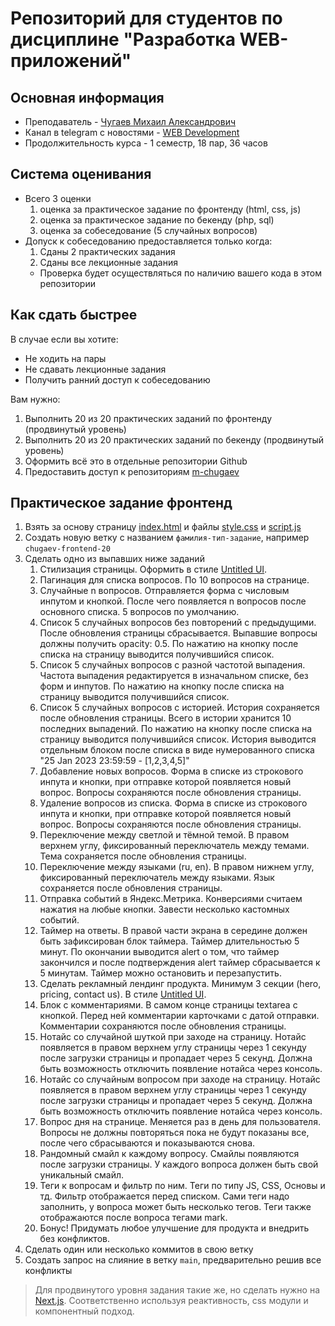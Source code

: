 # Репозиторий для студентов по дисциплине "Разработка WEB-приложений"

## Основная информация
- Преподаватель - [Чугаев Михаил Александрович](https://career.habr.com/almor)
- Канал в telegram с новостями - [WEB Development](https://t.me/+o-JtFsksEe9iZmIy)
- Продолжительность курса - 1 семестр, 18 пар, 36 часов

## Система оценивания
- Всего 3 оценки
    1. оценка за практическое задание по фронтенду (html, css, js)
    1. оценка за практическое задание по бекенду (php, sql)
    1. оценка за собеседование (5 случайных вопросов)
- Допуск к собеседованию предоставляется только когда:
    1. Сданы 2 практических задания
    1. Сданы все лекционные задания
    - Проверка будет осуществляться по наличию вашего кода в этом репозитории

## Как сдать быстрее
В случае если вы хотите:
- Не ходить на пары
- Не сдавать лекционные задания
- Получить ранний доступ к собеседованию

Вам нужно:
1. Выполнить 20 из 20 практических заданий по фронтенду (продвинутый уровень)
1. Выполнить 20 из 20 практических заданий по бекенду (продвинутый уровень)
1. Оформить всё это в отдельные репозитории Github
1. Предоставить доступ к репозиториям [m-chugaev](https://github.com/m-chugaev)

## Практическое задание фронтенд
1. Взять за основу страницу [index.html](index.html) и файлы [style.css](style.css) и [script.js](script.js)
1. Создать новую ветку с названием `фамилия-тип-задание`, например `chugaev-frontend-20`
1. Сделать одно из выпавших ниже заданий
    1. Стилизация страницы. Оформить в стиле [Untitled UI](https://untitled-ui-webflow-library.webflow.io).
    1. Пагинация для списка вопросов. По 10 вопросов на странице.
    1. Случайные n вопросов. Отправляется форма с числовым инпутом и кнопкой. После чего появляется n вопросов после основного списка. 5 вопросов по умолчанию.
    1. Список 5 случайных вопросов без повторений с предыдущими. После обновления страницы сбрасывается. Выпавшие вопросы должны получить opacity: 0.5. По нажатию на кнопку после списка на страницу выводится получившийся список.
    1. Список 5 случайных вопросов с разной частотой выпадения. Частота выпадения редактируется в изначальном списке, без форм и инпутов. По нажатию на кнопку после списка на страницу выводится получившийся список.
    1. Список 5 случайных вопросов с историей. История сохраняется после обновления страницы. Всего в истории хранится 10 последних выпадений. По нажатию на кнопку после списка на страницу выводится получившийся список. История выводится отдельным блоком после списка в виде нумерованного списка "25 Jan 2023 23:59:59 - [1,2,3,4,5]"
    1. Добавление новых вопросов. Форма в списке из строкового инпута и кнопки, при отправке которой появляется новый вопрос. Вопросы сохраняются после обновления страницы.
    1. Удаление вопросов из списка. Форма в списке из строкового инпута и кнопки, при отправке которой появляется новый вопрос. Вопросы сохраняются после обновления страницы.
    1. Переключение между светлой и тёмной темой. В правом верхнем углу, фиксированный переключатель между темами. Тема сохраняется после обновления страницы.
    1. Переключение между языками (ru, en). В правом нижнем углу, фиксированный переключатель между языками. Язык сохраняется после обновления страницы.
    1. Отправка событий в Яндекс.Метрика. Конверсиями считаем нажатия на любые кнопки. Завести несколько кастомных событий.
    1. Таймер на ответы. В правой части экрана в середине должен быть зафиксирован блок таймера. Таймер длительностью 5 минут. По окончании выводится alert о том, что таймер закончился и после подтверждения alert таймер сбрасывается к 5 минутам. Таймер можно остановить и перезапустить.
    1. Сделать рекламный лендинг продукта. Минимум 3 секции (hero, pricing, contact us). В стиле [Untitled UI](https://untitled-ui-webflow-library.webflow.io).
    1. Блок с комментариями. В самом конце страницы textarea с кнопкой. Перед ней комментарии карточками с датой отправки. Комментарии сохраняются после обновления страницы.
    1. Нотайс со случайной шуткой при заходе на страницу. Нотайс появляется в правом верхнем углу страницы через 1 секунду после загрузки страницы и пропадает через 5 секунд. Должна быть возможность отключить появление нотайса через консоль.
    1. Нотайс со случайным вопросом при заходе на страницу. Нотайс появляется в правом верхнем углу страницы через 1 секунду после загрузки страницы и пропадает через 5 секунд. Должна быть возможность отключить появление нотайса через консоль.
    1. Вопрос дня на странице. Меняется раз в день для пользователя. Вопросы не должны повторяться пока не будут показаны все, после чего сбрасываются и показываются снова.
    1. Рандомный смайл к каждому вопросу. Смайлы появляются после загрузки страницы. У каждого вопроса должен быть свой уникальный смайл.
    1. Теги к вопросам и фильтр по ним. Теги по типу JS, CSS, Основы и тд. Фильтр отображается перед списком. Сами теги надо заполнить, у вопроса может быть несколько тегов. Теги также отображаются после вопроса тегами mark.
    1. Бонус! Придумать любое улучшение для продукта и внедрить без конфликтов.
1. Сделать один или несколько коммитов в свою ветку
1. Создать запрос на слияние в ветку `main`, предварительно решив все конфликты

> Для продвинутого уровня задания такие же, но сделать нужно на [Next.js](https://nextjs.org). Соответственно используя реактивность, css модули и компонентный подход.
